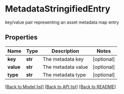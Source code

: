 # MetadataStringifiedEntry

key/value pair representing an asset metadata map entry

## Properties

| Name      | Type    | Description        | Notes      |
| --------- | ------- | ------------------ | ---------- |
| **key**   | **str** | The metadata key   | [optional] |
| **value** | **str** | The metadata value | [optional] |
| **type**  | **str** | The metadata type  | [optional] |

[[Back to Model list]](../README.md#documentation-for-models) [[Back to API list]](../README.md#documentation-for-api-endpoints) [[Back to README]](../README.md)
